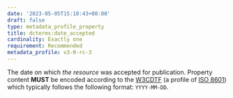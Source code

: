```yaml
---
date: '2023-05-05T15:10:43+00:00'
draft: false
type: metadata_profile_property
title: dcterms:date_accepted
cardinality: Exactly one
requirement: Recommended
metadata_profile: v3-0-rc-3
---
```


The date on which *the resource* was accepted for publication. Property content **MUST** be encoded according to the [W3CDTF](https://www.w3.org/TR/NOTE-datetime) (a profile of [ISO 8601](https://www.iso.org/standard/40874.html)) which typically follows the following format: `YYYY-MM-DD`.
